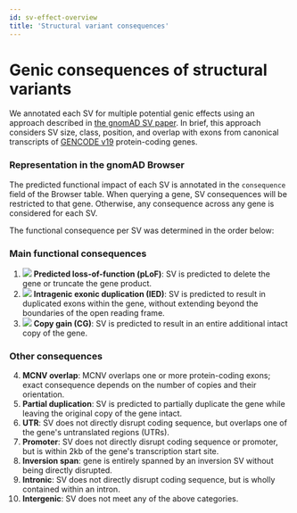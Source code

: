 ```yaml
---
id: sv-effect-overview
title: 'Structural variant consequences'
---
```


# Genic consequences of structural variants

We annotated each SV for multiple potential genic effects using an approach described in [the gnomAD SV paper](https://broad.io/gnomad_sv).  In brief, this approach considers SV size, class, position, and overlap with exons from canonical transcripts of [GENCODE v19](https://www.gencodegenes.org/human/release_19.html) protein-coding genes.

### Representation in the gnomAD Browser

The predicted functional impact of each SV is annotated in the `consequence` field of the Browser table. When querying a gene, SV consequences will be restricted to that gene. Otherwise, any consequence across any gene is considered for each SV.

The functional consequence per SV was determined in the order below:

### Main functional consequences

  1. ![](https://placehold.it/15/D43925/000000?text=+) **Predicted loss-of-function (pLoF)**: SV is predicted to delete the gene or truncate the gene product.
  2. ![](https://placehold.it/15/7459B2/000000?text=+) **Intragenic exonic duplication (IED)**: SV is predicted to result in duplicated exons within the gene, without extending beyond the boundaries of the open reading frame.
  3. ![](https://placehold.it/15/2376B2/000000?text=+) **Copy gain (CG)**: SV is predicted to result in an entire additional intact copy of the gene.

### Other consequences

  4. **MCNV overlap**: MCNV overlaps one or more protein-coding exons; exact consequence depends on the number of copies and their orientation.
  5. **Partial duplication**: SV is predicted to partially duplicate the gene while leaving the original copy of the gene intact.
  6. **UTR**: SV does not directly disrupt coding sequence, but overlaps one of the gene's untranslated regions (UTRs).
  7. **Promoter**: SV does not directly disrupt coding sequence or promoter, but is within 2kb of the gene's transcription start site.
  8. **Inversion span**: gene is entirely spanned by an inversion SV without being directly disrupted.
  9. **Intronic**: SV does not directly disrupt coding sequence, but is wholly contained within an intron.
  10. **Intergenic**: SV does not meet any of the above categories.
